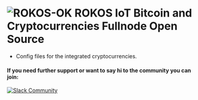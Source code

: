 ![ROKOS-OK](http://i.imgur.com/WHN1JGF.png)
ROKOS IoT Bitcoin and Cryptocurrencies Fullnode Open Source
=========================== 
* Config files for the integrated cryptocurrencies.

#### If you need further support or want to say hi to the community you can join:
[![Slack Community](https://img.shields.io/badge/slack-okrokos-blue.svg)](https://okcash.herokuapp.com)

